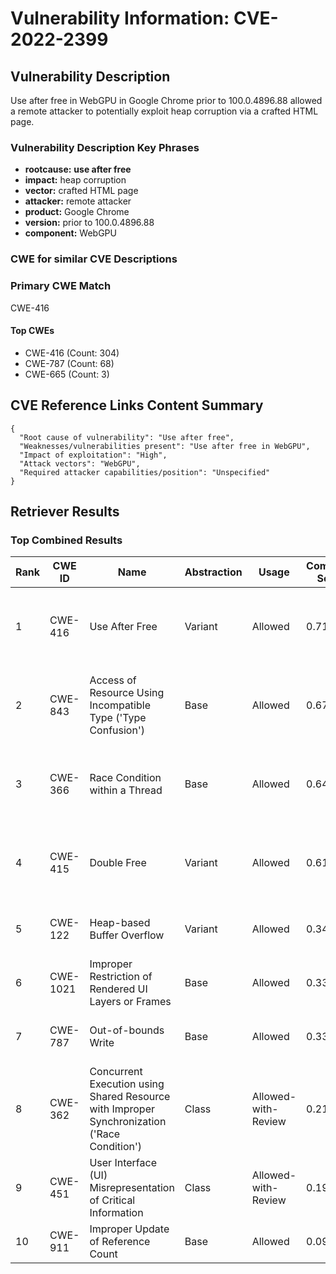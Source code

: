 # Vulnerability Information: CVE-2022-2399

## Vulnerability Description
Use after free in WebGPU in Google Chrome prior to 100.0.4896.88 allowed a remote attacker to potentially exploit heap corruption via a crafted HTML page.

### Vulnerability Description Key Phrases
- **rootcause:** **use after free**
- **impact:** heap corruption
- **vector:** crafted HTML page
- **attacker:** remote attacker
- **product:** Google Chrome
- **version:** prior to 100.0.4896.88
- **component:** WebGPU

### CWE for similar CVE Descriptions
### Primary CWE Match
CWE-416

#### Top CWEs
- CWE-416 (Count: 304)
- CWE-787 (Count: 68)
- CWE-665 (Count: 3)

## CVE Reference Links Content Summary
```
{
  "Root cause of vulnerability": "Use after free",
  "Weaknesses/vulnerabilities present": "Use after free in WebGPU",
  "Impact of exploitation": "High",
  "Attack vectors": "WebGPU",
  "Required attacker capabilities/position": "Unspecified"
}
```

## Retriever Results

### Top Combined Results

| Rank | CWE ID | Name | Abstraction | Usage | Combined Score | Retrievers | Individual Scores |
|------|--------|------|-------------|-------|---------------|------------|-------------------|
| 1 | CWE-416 | Use After Free | Variant | Allowed | 0.7173 | dense, sparse, graph | dense: 0.664, sparse: 0.264, graph: 0.822 |
| 2 | CWE-843 | Access of Resource Using Incompatible Type ('Type Confusion') | Base | Allowed | 0.6718 | dense, sparse, graph | dense: 0.520, sparse: 0.209, graph: 0.817 |
| 3 | CWE-366 | Race Condition within a Thread | Base | Allowed | 0.6427 | dense, sparse, graph | dense: 0.606, sparse: 0.213, graph: 0.609 |
| 4 | CWE-415 | Double Free | Variant | Allowed | 0.6177 | dense, sparse, graph | dense: 0.554, sparse: 0.178, graph: 0.812 |
| 5 | CWE-122 | Heap-based Buffer Overflow | Variant | Allowed | 0.3496 | dense, sparse | dense: 0.551, sparse: 0.180 |
| 6 | CWE-1021 | Improper Restriction of Rendered UI Layers or Frames | Base | Allowed | 0.3367 | dense, sparse | dense: 0.519, sparse: 0.135 |
| 7 | CWE-787 | Out-of-bounds Write | Base | Allowed | 0.3318 | dense, sparse | dense: 0.514, sparse: 0.130 |
| 8 | CWE-362 | Concurrent Execution using Shared Resource with Improper Synchronization ('Race Condition') | Class | Allowed-with-Review | 0.2104 | dense, sparse | dense: 0.521, sparse: 0.170 |
| 9 | CWE-451 | User Interface (UI) Misrepresentation of Critical Information | Class | Allowed-with-Review | 0.1984 | dense, sparse | dense: 0.513, sparse: 0.141 |
| 10 | CWE-911 | Improper Update of Reference Count | Base | Allowed | 0.0912 | sparse | sparse: 0.159 |

